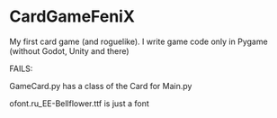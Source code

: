 # CardGameFeniX
My first card game (and roguelike). I write game code only in Pygame (without Godot, Unity and there)

FAILS:

GameCard.py has a class of the Card for Main.py

ofont.ru_EE-Bellflower.ttf is just a font
